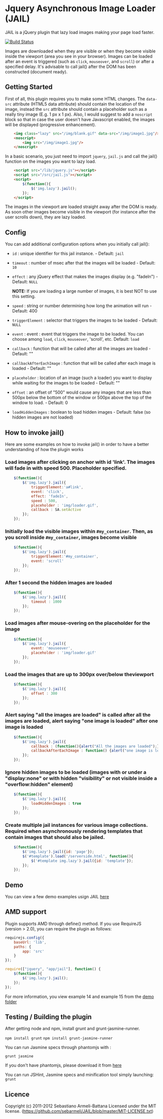 # Jquery Asynchronous Image Loader (JAIL)

JAIL is a jQuery plugin that lazy load images making your page load faster. 

[![Build Status](https://secure.travis-ci.org/sebarmeli/JAIL.png)](http://travis-ci.org/sebarmeli/JAIL)

Images are downloaded when they are visible or when they become visible inside the viewport (area you see in your browser). Images can be loaded after an event is triggered (such as `click`, `mouseover`, and `scroll`) or after a specified delay.  It's advisable to call jail() after the DOM has been constructed (document ready).

## Getting Started

First of all, this plugin requires you to make some HTML changes. The `data-src` attribute (HTML5 data attribute) should contain the location of the image, instead the `src` attribute should contain a placeholder such as a really tiny image (E.g. 1 px x 1 px). Also, I would suggest to add a `noscript` block so that in case the user doesn't have Javascript enabled, the images will be displayed (progressive enhancement).

```html
	<img class="lazy" src="/img/blank.gif" data-src="/img/image1.jpg"/>
	<noscript>
		<img src="/img/image1.jpg"/>
	</noscript>
```

In a basic scenario, you just need to import `jquery`, `jail.js` and call the jail() function on the images you want to lazy load.

```html
	<script src="/lib/jquery.js"></script>
	<script src="/src/jail.js"></script>
	<script>
		$(function(){
			$('img.lazy').jail();
		});
	</script>
```

The images in the viewport are loaded straight away after the DOM is ready. As soon other images become visible in the viewport (for instance after the user scrolls down), they are lazy loaded.

## Config
You can add additional configuration options when you initially call jail():

- `id`          : unique identifier for this jail instance. - Default: `jail`
- `timeout`     : number of msec after that the images will be loaded - Default: `10`
- `effect`      : any jQuery effect that makes the images display (e.g. "fadeIn") - Default: `NULL`

  **NOTE:** If you are loading a large number of images, it is best  NOT to use this setting.

- `speed`       : string or number determining how long the animation will run  - Default: 400
- `triggerElement`    : selector that triggers the images to be loaded - Default: `NULL`
- `event`       : event : event that triggers the image to be loaded. You can choose among `load`, `click`, `mouseover`, 'scroll', etc. Default: `load`
- `callback`    : function that will be called after all the images are loaded - Default: ""
- `callbackAfterEachImage`    : function that will be called after each image is loaded - Default: ""
- `placeholder` : location of an image (such a loader) you want to display while waiting for the images to be loaded - Default: ""
- `offset`      : an offset of "500" would cause any images that are less than 500px below the bottom of the window or 500px above the top of the window to load. - Default: 0
- `loadHiddenImages` : boolean to load hidden images - Default: false (so hidden images are not loaded)

## How to invoke jail()

Here are some examples on how to invoke jail() in order to have a better understanding of how the plugin works

### Load images after clicking on anchor with id 'link'. The images will fade in with speed 500. Placeholder specified.

```javascript
	$(function(){
		$('img.lazy').jail({
			triggerElement:'a#link',
			event: 'click',
			effect: 'fadeIn',
			speed : 500,
			placeholder : 'img/loader.gif',
			callback : SA.setActive
		});
	});
```

### Initially load the visible images within `#my_container`. Then, as you scroll inside `#my_container`, images become visible

```javascript
	$(function(){
		$('img.lazy').jail({
			triggerElement:'#my_container',
			event: 'scroll'
		});
	});
```

### After 1 second the hidden images are loaded

```javascript
	$(function(){
		$('img.lazy').jail({
			timeout : 1000
		});
	});
```

### Load images after mouse-overing on the placeholder for the image

```javascript
	$(function(){
		$('img.lazy').jail({
			event: 'mouseover',
			placeholder : 'img/loader.gif'
		});
	});
```

### Load the images that are up to 300px over/below theviewport

```javascript
	$(function(){
		$('img.lazy').jail({
			offset : 300
		});
	});
```

### Alert saying "all the images are loaded" is called after all the images are loaded, alert saying "one image is loaded" after one image is loaded 

```javascript
	$(function(){
		$('img.lazy').jail({
			callback : (function(){alert("All the images are loaded");}),
			callbackAfterEachImage : function() {alert("one image is loaded");}
		});
	});
```

### Ignore hidden images to be loaded (images with or under a "display:none" or with hidden "visibility" or not visible inside a "overflow:hidden" element)

```javascript
	$(function(){
		$('img.lazy').jail({
			loadHiddenImages : true
		});
	});
```

### Create multiple jail instances for various image collections. Required when asynchronously rendering templates that contain images that should also be jailed.

```javascript
	$(function(){
		$('img.lazy').jail({id: 'page'});
		$('#template').load('/serverside.html', function(){
			$('#template img.lazy').jail({id: 'template'});
		});
	});
```

## Demo

You can view a few demo examples usign JAIL [here](https://github.com/sebarmeli/JAIL/tree/master/demo)

## AMD support

Plugin supports AMD through define() method. If you use RequireJS (version > 2.0), you can require the plugin as follows:

```javascript
requirejs.config({
    baseUrl: 'lib',
    paths: {
        app: 'src'
    }
});

require(["jquery", "app/jail"], function() {
    $(function(){
		$('img.lazy').jail();
	});
});
```

For more information, you view example 14 and example 15 from the [demo folder](https://github.com/sebarmeli/JAIL/tree/master/demo)

## Testing / Building the plugin

After getting node and npm, install grunt and grunt-jasmine-runner.

```npm install grunt```
```npm install grunt-jasmine-runner```

You can run Jasmine specs through phantomjs with :

```grunt jasmine```

If you don't have phantomjs, please download it from [here](http://phantomjs.org/)

You can run JSHint, Jasmine specs and minification tool simply launching: ```grunt```

## Licence

Copyright (c) 2011-2012 Sebastiano Armeli-Battana
Licensed under the MIT license.
(https://github.com/sebarmeli/JAIL/blob/master/MIT-LICENSE.txt)
